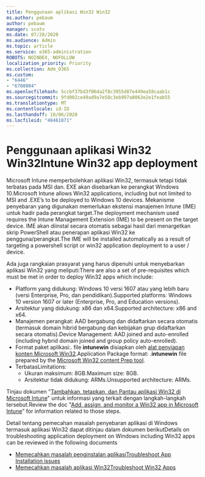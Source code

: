 ```yaml
---
title: Penggunaan aplikasi Win32 Win32
ms.author: pebaum
author: pebaum
manager: scotv
ms.date: 07/28/2020
ms.audience: Admin
ms.topic: article
ms.service: o365-administration
ROBOTS: NOINDEX, NOFOLLOW
localization_priority: Priority
ms.collection: Adm_O365
ms.custom:
- "6446"
- "6700004"
ms.openlocfilehash: 5ccbf37bd3f06da2f8c3955d87e449ea58caab1c
ms.sourcegitcommit: 9fd002ce49ad9a7e58c3eb997a8063e2e1feab55
ms.translationtype: MT
ms.contentlocale: id-ID
ms.lasthandoff: 10/06/2020
ms.locfileid: "48461871"
---
```

# <a name="intune-win32-app-deployment"></a><span data-ttu-id="1a090-102">Penggunaan aplikasi Win32 Win32</span><span class="sxs-lookup"><span data-stu-id="1a090-102">Intune Win32 app deployment</span></span>

<span data-ttu-id="1a090-103">Microsoft Intune memperbolehkan aplikasi Win32, termasuk tetapi tidak terbatas pada MSI dan. EXE akan disebarkan ke perangkat Windows 10.</span><span class="sxs-lookup"><span data-stu-id="1a090-103">Microsoft Intune allows Win32 applications, including but not limited to MSI and .EXE’s to be deployed to Windows 10 devices.</span></span> <span data-ttu-id="1a090-104">Mekanisme penyebaran yang digunakan memerlukan ekstensi manajemen Intune (IME) untuk hadir pada perangkat target.</span><span class="sxs-lookup"><span data-stu-id="1a090-104">The deployment mechanism used requires the Intune Management Extension (IME) to be present on the target device.</span></span> <span data-ttu-id="1a090-105">IME akan diinstal secara otomatis sebagai hasil dari menargetkan skrip PowerShell atau penerapan aplikasi Win32 ke pengguna/perangkat.</span><span class="sxs-lookup"><span data-stu-id="1a090-105">The IME will be installed automatically as a result of targeting a powershell script or win32 application deployment to a user / device.</span></span>

<span data-ttu-id="1a090-106">Ada juga rangkaian prasyarat yang harus dipenuhi untuk menyebarkan aplikasi Win32 yang meliputi:</span><span class="sxs-lookup"><span data-stu-id="1a090-106">There are also a set of pre-requisites which must be met in order to deploy Win32 apps which include:</span></span>

- <span data-ttu-id="1a090-107">Platform yang didukung: Windows 10 versi 1607 atau yang lebih baru (versi Enterprise, Pro, dan pendidikan).</span><span class="sxs-lookup"><span data-stu-id="1a090-107">Supported platforms: Windows 10 version 1607 or later (Enterprise, Pro, and Education versions).</span></span>
- <span data-ttu-id="1a090-108">Arsitektur yang didukung: x86 dan x64.</span><span class="sxs-lookup"><span data-stu-id="1a090-108">Supported architecture: x86 and x64.</span></span>
- <span data-ttu-id="1a090-109">Manajemen perangkat: AAD bergabung dan didaftarkan secara otomatis (termasuk domain hibrid bergabung dan kebijakan grup didaftarkan secara otomatis).</span><span class="sxs-lookup"><span data-stu-id="1a090-109">Device Management: AAD joined and auto-enrolled (including hybrid domain joined and group policy auto-enrolled).</span></span>
- <span data-ttu-id="1a090-110">Format paket aplikasi:. file **intunewin**  disiapkan oleh [alat penyiapan konten Microsoft Win32](https://docs.microsoft.com/mem/intune/apps/apps-win32-prepare).</span><span class="sxs-lookup"><span data-stu-id="1a090-110">Application Package format: .**intunewin**  file prepared by the [Microsoft Win32 content Prep tool](https://docs.microsoft.com/mem/intune/apps/apps-win32-prepare).</span></span>
- <span data-ttu-id="1a090-111">Terbatas</span><span class="sxs-lookup"><span data-stu-id="1a090-111">Limitations:</span></span>
    - <span data-ttu-id="1a090-112">Ukuran maksimum: 8GB.</span><span class="sxs-lookup"><span data-stu-id="1a090-112">Maximum size: 8GB.</span></span>
    - <span data-ttu-id="1a090-113">Arsitektur tidak didukung: ARMs.</span><span class="sxs-lookup"><span data-stu-id="1a090-113">Unsupported architecture: ARMs.</span></span>

<span data-ttu-id="1a090-114">Tinjau dokumen "[Tambahkan, tetapkan, dan Pantau aplikasi Win32 di Microsoft Intune](https://docs.microsoft.com/mem/intune/apps/apps-win32-add)" untuk informasi yang terkait dengan langkah-langkah tersebut.</span><span class="sxs-lookup"><span data-stu-id="1a090-114">Review the doc "[Add, assign, and monitor a Win32 app in Microsoft Intune](https://docs.microsoft.com/mem/intune/apps/apps-win32-add)" for information related to those steps.</span></span>

<span data-ttu-id="1a090-115">Detail tentang pemecahan masalah penyebaran aplikasi di Windows termasuk aplikasi Win32 dapat ditinjau dalam dokumen berikut</span><span class="sxs-lookup"><span data-stu-id="1a090-115">Details on troubleshooting application deployment on Windows including Win32 apps can be reviewed in the following documents</span></span>

- [<span data-ttu-id="1a090-116">Memecahkan masalah penginstalan aplikasi</span><span class="sxs-lookup"><span data-stu-id="1a090-116">Troubleshoot App Installation issues</span></span>](https://docs.microsoft.com/mem/intune/apps/troubleshoot-app-install)  
- [<span data-ttu-id="1a090-117">Memecahkan masalah aplikasi Win32</span><span class="sxs-lookup"><span data-stu-id="1a090-117">Troubleshoot Win32 Apps</span></span>](https://docs.microsoft.com/mem/intune/apps/apps-win32-troubleshoot)